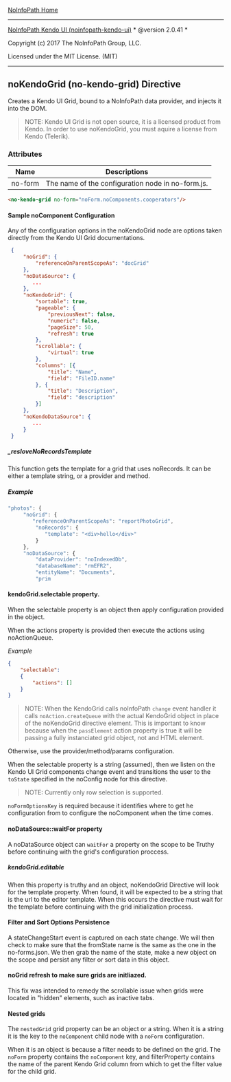 

[NoInfoPath Home](http://gitlab.imginconline.com/noinfopath/noinfopath/wikis/home)
___

[NoInfoPath Kendo UI (noinfopath-kendo-ui)](home) * @version 2.0.41 *

Copyright (c) 2017 The NoInfoPath Group, LLC.

Licensed under the MIT License. (MIT)

___



## noKendoGrid (no-kendo-grid) Directive

Creates a Kendo UI Grid, bound to a NoInfoPath data provider, and
injects it into the DOM.

> NOTE: Kendo UI Grid is not open source, it is a licensed product from Kendo. In order to use noKendoGrid, you must aquire a license from Kendo (Telerik).

### Attributes

|Name|Descriptions|
|----|------------|
|no-form|The name of the configuration node in no-form.js. |

```html
<no-kendo-grid no-form="noForm.noComponents.cooperators"/>
```
#### Sample noComponent Configuration

Any of the configuration options in the noKendoGrid node are options taken directly
from the Kendo UI Grid documentations.

```json
 {
	 "noGrid": {
		 "referenceOnParentScopeAs": "docGrid"
	 },
	 "noDataSource": {
	 	...
	 },
	 "noKendoGrid": {
		 "sortable": true,
		 "pageable": {
			 "previousNext": false,
			 "numeric": false,
			 "pageSize": 50,
			 "refresh": true
		 },
		 "scrollable": {
			 "virtual": true
		 },
		 "columns": [{
			 "title": "Name",
			 "field": "FileID.name"
		 }, {
			 "title": "Description",
			 "field": "description"
		 }]
	 },
	 "noKendoDataSource": {
	 	...
	 }
 }

```

##### _resloveNoRecordsTemplate

This function gets the template for a grid that uses noRecords.
It can be either a template string, or a provider and method.

##### Example
```js
"photos": {
	 "noGrid": {
		"referenceOnParentScopeAs": "reportPhotoGrid",
		 "noRecords": {
			"template": "<div>hello</div>"
		 }
	 },
	 "noDataSource": {
		 "dataProvider": "noIndexedDb",
		 "databaseName": "rmEFR2",
		 "entityName": "Documents",
		 "prim
```


#### kendoGrid.selectable property.

When the selectable property is an object then apply configuration provided in the object.

When the actions property is provided then execute the actions using noActionQueue.

*Example*

```json
{
	"selectable":
	{
		"actions": []
	}
}
```

> NOTE: When the KendoGrid calls noInfoPath `change` event handler it calls `noAction.createQueue` with the actual KendoGrid object in place of the noKendoGrid directive element.
> This is important to know because when the `passElement` action property is true it will be passing a fully instanciated grid object, not and HTML element.

 Otherwise, use the provider/method/params configuration.

 When the selectable property is a string (assumed), then we
  listen on the Kendo UI Grid components change event
  and transitions the user to the `toState` specified
  in the noConfig node for this directive.


> NOTE: Currently only row selection is supported.

  `noFormOptionsKey` is required because it identifies where to get he configuration from
  to configure the noComponent when the time comes.

#### noDataSource::waitFor property

A noDataSource object can ```waitFor``` a property on the scope to be
Truthy before continuing with the grid's configuration proccess.

  ##### kendoGrid.editable

  When this property is truthy and an object, noKendoGrid Directive
  will look for the template property. When found, it will be
  expected to be a string that is the url to the editor template.
  When this occurs the directive must wait for the template
  before continuing with the grid initialization process.


#### Filter and Sort Options  Persistence

A stateChangeStart event is captured on each state change. We will then check to make
sure that the fromState name is the same as the one in the no-forms.json. We then
grab the name of the state, make a new object on the scope and persist any filter or
sort data in this object.

#### noGrid refresh to make sure grids are initliazed.

This fix was intended to remedy the scrollable issue when grids were located in
"hidden" elements, such as inactive tabs.

#### Nested grids

The `nestedGrid` grid property can be an object or a string. When it is
a string it is the key to the `noComponent` child node with a `noForm`
configuration.

When it is an object is because a filter needs to be defined on the grid.
The `noForm` property contains the `noComponent` key, and filterProperty
contains the name of the parent Kendo Grid column from which to get the filter
value for the child grid.

